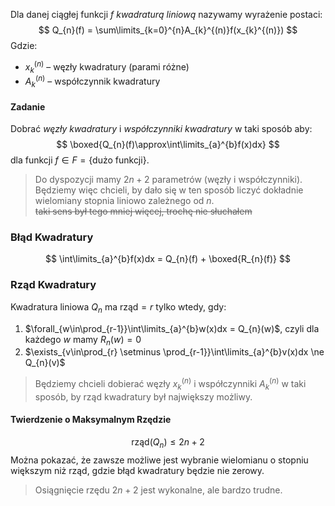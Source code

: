Dla danej ciągłej funkcji $f$ *kwadraturą liniową* nazywamy wyrażenie postaci:
$$
Q_{n}(f) = \sum\limits_{k=0}^{n}A_{k}^{(n)}f(x_{k}^{(n)})
$$
Gdzie:

- $x_{k}^{(n)}$ – węzły kwadratury (parami różne)
- $A_{k}^{(n)}$ – współczynnik kwadratury

#### Zadanie

Dobrać *węzły kwadratury* i *współczynniki kwadratury* w taki sposób aby:
$$
\boxed{Q_{n}(f)\approx\int\limits_{a}^{b}f(x)dx}
$$
dla funkcji $f \in F = \{\text{dużo funkcji}\}$.

> Do dyspozycji mamy $2n+2$ parametrów (węzły i współczynniki).
> Będziemy więc chcieli, by dało się w ten sposób liczyć dokładnie wielomiany stopnia liniowo zależnego od $n$.  
> ~~taki sens był tego mniej więcej, trochę nie słuchałem~~

### Błąd Kwadratury
$$
\int\limits_{a}^{b}f(x)dx = Q_{n}(f) + \boxed{R_{n}(f)}
$$

### Rząd Kwadratury

Kwadratura liniowa $Q_{n}$ ma $\text{rząd} = r$ tylko wtedy, gdy:
1. $\forall_{w\in\prod_{r-1}}\int\limits_{a}^{b}w(x)dx = Q_{n}(w)$, czyli dla każdego $w$ mamy $R_{n}(w) = 0$
2. $\exists_{v\in\prod_{r} \setminus \prod_{r-1}}\int\limits_{a}^{b}v(x)dx \ne Q_{n}(v)$ 

> Będziemy chcieli dobierać węzły $x_{k}^{(n)}$ i współczynniki $A_{k}^{(n)}$ w taki sposób, by rząd kwadratury był największy możliwy.

#### Twierdzenie o Maksymalnym Rzędzie

$$
\text{rząd}(Q_{n}) \le 2n + 2
$$
Można pokazać, że zawsze możliwe jest wybranie wielomianu o stopniu większym niż rząd, gdzie błąd kwadratury będzie nie zerowy.

> Osiągnięcie rzędu $2n+2$ jest wykonalne, ale bardzo trudne.

